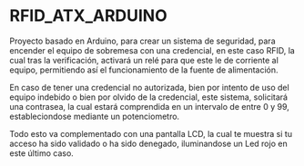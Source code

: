 # RFID_ATX_ARDUINO
Proyecto basado en Arduino, para crear un sistema de seguridad, para encender el equipo de sobremesa con una credencial, en este caso RFID, la cual tras la verificación, activará un relé para que este le de corriente al equipo, permitiendo así el funcionamiento de la fuente de alimentación.

En caso de tener una credencial no autorizada, bien por intento de uso del equipo indebido o bien por olvido de la credencial, este sistema, solicitará una contrasea, la cual estará comprendida en un intervalo de entre 0 y 99, estableciondose mediante un potenciometro.

Todo esto va complementado con una pantalla LCD, la cual te muestra si tu acceso ha sido validado o ha sido denegado, iluminandose un Led rojo en este último caso. 
